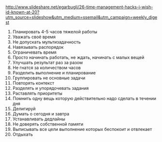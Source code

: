 http://www.slideshare.net/egarbugli/26-time-management-hacks-i-wish-id-known-at-20?utm_source=slideshow&utm_medium=ssemail&utm_campaign=weekly_digest

1. Планировать 4-5 часов тяжелой работы
2. Уважать своё время
3. Не допускать мультизадачность
4. Навязывать распорядок 
5. Ограничевать время 
6. Просто начинать работать, не ждать, начинать с малых вещей
7. Улучшать результат раз за разом
8. Не гнатся за количеством часов
9. Разделить выполнение и планирование
10. Группировать не основные задачи
11. Повторять контекст
12. Разделять и упорядочевать задания
13. Раставлять приоритеты
14. Помнить одну вещь которую действительно надо сделать в течении дня
15. Делигируй
16. Думать о сегодня и завтра
17. Устанавливать дедлайны
18. Не доверять собственной памяти
19. Выписывать все цели выполнение которых беспокоит и отвлекает
20. Отдыхать 
